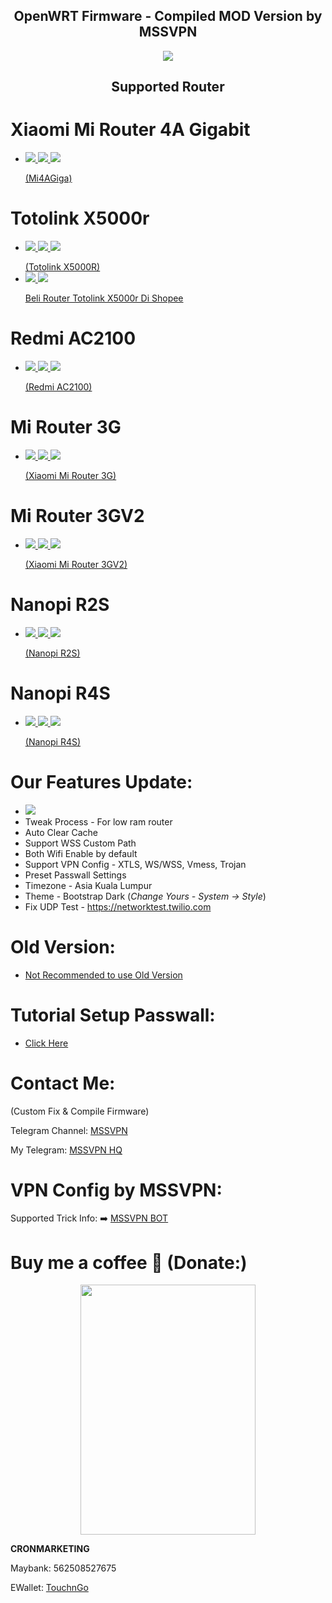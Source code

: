 <h2 align="center">
OpenWRT Firmware - Compiled MOD Version by MSSVPN
</h2>

<p align="center"><img src="https://forum.openwrt.org/uploads/default/original/3X/2/9/2965b316403db302c535cae40139e8c49bbad6e3.png"></p>
<h2 align="center">
Supported Router
</h2>

# Xiaomi Mi Router 4A Gigabit
* <a href="https://github.com/mssvpn/OpenWRT_by_MSSVPN/raw/main/OpenWrt-22.03.0-MSSVPN-V1.2.1%20WSS%20Mi4AGiga.bin"><img src="https://img.shields.io/badge/OpenWRT-22.03.0-orange.svg"> <img src="https://img.shields.io/badge/Passwall-MSSVPN-yellow.svg"> <img src="https://img.shields.io/badge/Version-1.2.1-blue.svg"> <p></p>(Mi4AGiga)</a>

# Totolink X5000r
* <a href="https://github.com/mssvpn/OpenWRT_by_MSSVPN/raw/main/OpenWrt-22.03.0-MSSVPN-V1.2.1%20WSS%20Totolink%20X5000R.bin"><img src="https://img.shields.io/badge/OpenWRT-22.03.0-orange.svg"> <img src="https://img.shields.io/badge/Passwall-MSSVPN-yellow.svg"> <img src="https://img.shields.io/badge/Version-1.2.1-blue.svg"> <p></p>(Totolink X5000R)</a>
* <a href="https://shopee.com.my/TOTOLINK-X5000R-(AX1800)-WiFi-6-MU-MIMO-Gigabit-Wireless-WiFi-Router-OpenWRT-Stock-Firmware-i.234683885.13110314797?xptdk=1953b9a8-c1fe-4f96-a5fa-5397cbacad6c"><img src="https://img.shields.io/badge/Shopee-Trusted!-orange.svg"> <img src="https://img.shields.io/badge/Shopee-SPayLater-blue.svg"> <p></p>Beli Router Totolink X5000r Di Shopee</a>

# Redmi AC2100
* <a href="https://github.com/mssvpn/OpenWRT_by_MSSVPN/raw/main/OpenWrt-22.03.0-MSSVPN-V1.2.1%20WSS%20Redmi%20AC2100.bin"><img src="https://img.shields.io/badge/OpenWRT-22.03.0-orange.svg"> <img src="https://img.shields.io/badge/Passwall-MSSVPN-yellow.svg"> <img src="https://img.shields.io/badge/Version-1.2.1-blue.svg"> <p></p>(Redmi AC2100)</a>

# Mi Router 3G
* <a href="https://github.com/mssvpn/OpenWRT_by_MSSVPN/raw/main/OpenWrt-22.03.0-MSSVPN-V1.2.1%20WSS-Xiaomi_Mi-Router-3G.bin"><img src="https://img.shields.io/badge/OpenWRT-22.03.0-orange.svg"> <img src="https://img.shields.io/badge/Passwall-MSSVPN-yellow.svg"> <img src="https://img.shields.io/badge/Version-1.2.1-blue.svg"> <p></p>(Xiaomi Mi Router 3G)</a>

# Mi Router 3GV2
* <a href="https://github.com/mssvpn/OpenWRT_by_MSSVPN/raw/main/OpenWrt-22.03.0-MSSVPN-V1.2.1%20WSS-Xiaomi_Mi-Router-3GV2.bin"><img src="https://img.shields.io/badge/OpenWRT-22.03.0-orange.svg"> <img src="https://img.shields.io/badge/Passwall-MSSVPN-yellow.svg"> <img src="https://img.shields.io/badge/Version-1.2.1-blue.svg"> <p></p>(Xiaomi Mi Router 3GV2)</a>

# Nanopi R2S
* <a href="https://github.com/mssvpn/OpenWRT_by_MSSVPN/raw/main/Openwrt-22.03.0-MSSVPN-V1.2.1%20WSS%20Nanopi-R2S.img.gz"><img src="https://img.shields.io/badge/OpenWRT-22.03.0-orange.svg"> <img src="https://img.shields.io/badge/Passwall/SSR+/OpenClash-MSSVPN-yellow.svg"> <img src="https://img.shields.io/badge/Version-1.2.1-blue.svg"> <p></p>(Nanopi R2S)</a>

# Nanopi R4S
* <a href="https://github.com/mssvpn/OpenWRT_by_MSSVPN/raw/main/Openwrt-22.03.0-MSSVPN-V1.2.1%20WSS%20Nanopi-R4S.img.gz"><img src="https://img.shields.io/badge/OpenWRT-22.03.0-orange.svg"> <img src="https://img.shields.io/badge/Passwall/SSR+/OpenClash-MSSVPN-yellow.svg"> <img src="https://img.shields.io/badge/Version-1.2.1-blue.svg"> <p></p>(Nanopi R4S)</a>

# Our Features Update:
* <img src="https://img.shields.io/badge/Version-1.2.1-blue.svg">
* Tweak Process - For low ram router
* Auto Clear Cache
* Support WSS Custom Path
* Both Wifi Enable by default
* Support VPN Config - XTLS, WS/WSS, Vmess, Trojan
* Preset Passwall Settings
* Timezone - Asia Kuala Lumpur
* Theme - Bootstrap Dark
(<i>Change Yours - System -> Style</i>)
* Fix UDP Test - https://networktest.twilio.com

# Old Version:
* <a href="https://github.com/mssvpn/OpenWRT_by_MSSVPN/blob/main/Old%20Version/README.md">Not Recommended to use Old Version</a>

# Tutorial Setup Passwall:
* <a href="https://telegra.ph/Cara-Setup-Pass-Wall---OpenWRT-21023-08-31">Click Here</a>

# Contact Me:
(Custom Fix & Compile Firmware)<p></p>
Telegram Channel: <a href="http://t.me/mssvpn">MSSVPN</a><p></p>
My Telegram: <a href="http://t.me/mssvpn_hq">MSSVPN HQ</a><p></p>

# VPN Config by MSSVPN:
Supported Trick Info: ➡️ <a href="https://t.me/mssvpn_bot">MSSVPN BOT</a>

# Buy me a coffee 🧋 (Donate:)
<p align="center"><img src="https://telegra.ph/file/42d7bf79b27dc90b1cd69.jpg" width="280" height="400"></p>
<p></p>
<b>CRONMARKETING</b><p></p>
Maybank: 562508527675<p></p>
EWallet: <a href="https://payment.tngdigital.com.my/sc/bDLnAXzAbu">TouchnGo</a>

